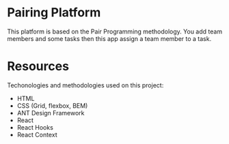 # Pairing Platform
This platform is based on the Pair Programming methodology. You add team members and some tasks then this app assign a team member to a task.

# Resources
Techonologies and methodologies used on this project:

* HTML
* CSS (Grid, flexbox, BEM)
* ANT Design Framework
* React
* React Hooks
* React Context